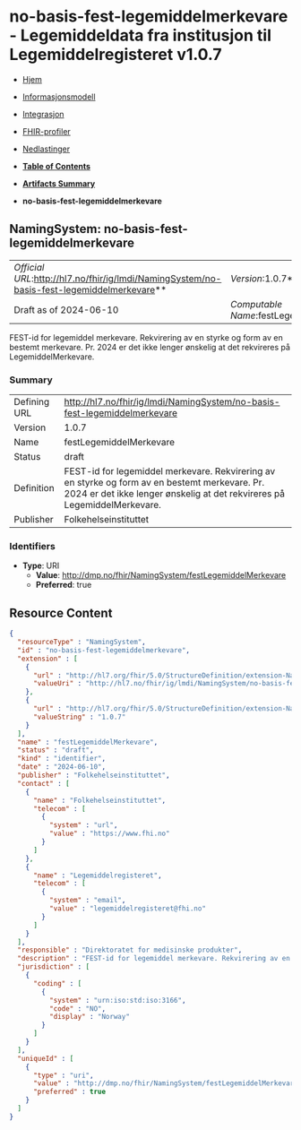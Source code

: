 # no-basis-fest-legemiddelmerkevare - Legemiddeldata fra institusjon til Legemiddelregisteret v1.0.7

*  [Hjem](index.md) 
*  [Informasjonsmodell](informasjonsmodell.md) 
*  [Integrasjon](integrasjon.md) 
*  [FHIR-profiler](profiler.md) 
*  [Nedlastinger](nedlastinger.md) 

* [**Table of Contents**](toc.md)
* [**Artifacts Summary**](artifacts.md)
* **no-basis-fest-legemiddelmerkevare**

## NamingSystem: no-basis-fest-legemiddelmerkevare 

| | |
| :--- | :--- |
| *Official URL*:http://hl7.no/fhir/ig/lmdi/NamingSystem/no-basis-fest-legemiddelmerkevare** | *Version*:1.0.7** |
| Draft as of 2024-06-10 | *Computable Name*:festLegemiddelMerkevare |

 
FEST-id for legemiddel merkevare. Rekvirering av en styrke og form av en bestemt merkevare. Pr. 2024 er det ikke lenger ønskelig at det rekvireres på LegemiddelMerkevare. 

### Summary

| | |
| :--- | :--- |
| Defining URL | http://hl7.no/fhir/ig/lmdi/NamingSystem/no-basis-fest-legemiddelmerkevare |
| Version | 1.0.7 |
| Name | festLegemiddelMerkevare |
| Status | draft |
| Definition | FEST-id for legemiddel merkevare. Rekvirering av en styrke og form av en bestemt merkevare. Pr. 2024 er det ikke lenger ønskelig at det rekvireres på LegemiddelMerkevare. |
| Publisher | Folkehelseinstituttet |

### Identifiers

* **Type**: URI
  * **Value**: http://dmp.no/fhir/NamingSystem/festLegemiddelMerkevare
  * **Preferred**: true



## Resource Content

```json
{
  "resourceType" : "NamingSystem",
  "id" : "no-basis-fest-legemiddelmerkevare",
  "extension" : [
    {
      "url" : "http://hl7.org/fhir/5.0/StructureDefinition/extension-NamingSystem.url",
      "valueUri" : "http://hl7.no/fhir/ig/lmdi/NamingSystem/no-basis-fest-legemiddelmerkevare"
    },
    {
      "url" : "http://hl7.org/fhir/5.0/StructureDefinition/extension-NamingSystem.version",
      "valueString" : "1.0.7"
    }
  ],
  "name" : "festLegemiddelMerkevare",
  "status" : "draft",
  "kind" : "identifier",
  "date" : "2024-06-10",
  "publisher" : "Folkehelseinstituttet",
  "contact" : [
    {
      "name" : "Folkehelseinstituttet",
      "telecom" : [
        {
          "system" : "url",
          "value" : "https://www.fhi.no"
        }
      ]
    },
    {
      "name" : "Legemiddelregisteret",
      "telecom" : [
        {
          "system" : "email",
          "value" : "legemiddelregisteret@fhi.no"
        }
      ]
    }
  ],
  "responsible" : "Direktoratet for medisinske produkter",
  "description" : "FEST-id for legemiddel merkevare. Rekvirering av en styrke og form av en bestemt merkevare. Pr. 2024 er det ikke lenger ønskelig at det rekvireres på LegemiddelMerkevare.",
  "jurisdiction" : [
    {
      "coding" : [
        {
          "system" : "urn:iso:std:iso:3166",
          "code" : "NO",
          "display" : "Norway"
        }
      ]
    }
  ],
  "uniqueId" : [
    {
      "type" : "uri",
      "value" : "http://dmp.no/fhir/NamingSystem/festLegemiddelMerkevare",
      "preferred" : true
    }
  ]
}

```
